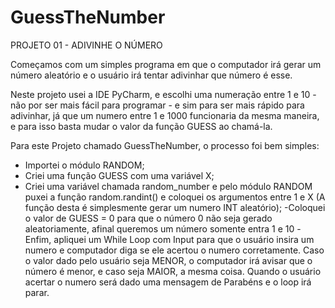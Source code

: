 # GuessTheNumber

PROJETO 01 - ADIVINHE O NÚMERO

Começamos com um simples programa em que o computador irá gerar um número aleatório e o usuário irá tentar adivinhar que número é esse.

Neste projeto usei a IDE PyCharm, e escolhi uma numeração entre 1 e 10 - não por ser mais fácil para programar - e sim para ser mais rápido para adivinhar, já que um numero entre 1 e 1000 funcionaria da mesma maneira, e para isso basta mudar o valor da função GUESS ao chamá-la.

Para este Projeto chamado GuessTheNumber, o processo foi bem simples:
- Importei o módulo RANDOM;
- Criei uma função GUESS com uma variável X;
- Criei uma variável chamada random_number e pelo módulo RANDOM puxei a função random.randint() e coloquei os argumentos entre 1 e X (A função desta é simplesmente gerar um numero INT aleatório);
-Coloquei o valor de GUESS = 0 para que o número 0 não seja gerado aleatoriamente, afinal queremos um número somente entra 1 e 10
-Enfim, apliquei um While Loop com Input para que o usuário insira um numero e computador diga se ele acertou o numero corretamente. Caso o valor dado pelo usuário seja MENOR, o computador irá avisar que o número é menor, e caso seja MAIOR, a mesma coisa. Quando o usuário acertar o numero será dado uma mensagem de Parabéns e o loop irá parar.
